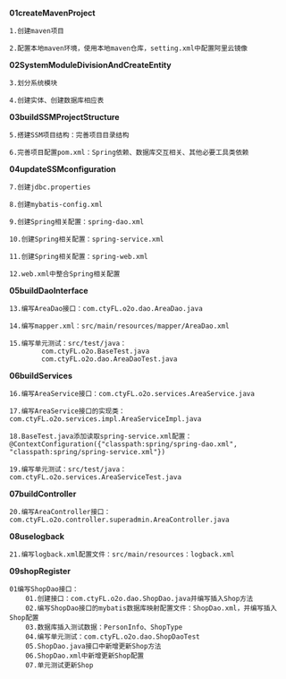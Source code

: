 **01createMavenProject**

	1.创建maven项目

	2.配置本地maven环境，使用本地maven仓库，setting.xml中配置阿里云镜像


**02SystemModuleDivisionAndCreateEntity**

	3.划分系统模块
	
	4.创建实体、创建数据库相应表


**03buildSSMProjectStructure**

	5.搭建SSM项目结构：完善项目目录结构
	
	6.完善项目配置pom.xml：Spring依赖、数据库交互相关、其他必要工具类依赖
	
  
**04updateSSMconfiguration**

	7.创建jdbc.properties
	
	8.创建mybatis-config.xml
	
	9.创建Spring相关配置：spring-dao.xml
	
	10.创建Spring相关配置：spring-service.xml
	
	11.创建Spring相关配置：spring-web.xml
	
	12.web.xml中整合Spring相关配置
	
	
**05buildDaoInterface**

	13.编写AreaDao接口：com.ctyFL.o2o.dao.AreaDao.java
	
	14.编写mapper.xml：src/main/resources/mapper/AreaDao.xml
	
	15.编写单元测试：src/test/java：
			com.ctyFL.o2o.BaseTest.java
			com.ctyFL.o2o.dao.AreaDaoTest.java
			
			
**06buildServices**

	16.编写AreaService接口：com.ctyFL.o2o.services.AreaService.java
	
	17.编写AreaService接口的实现类：com.ctyFL.o2o.services.impl.AreaServiceImpl.java
	
	18.BaseTest.java添加读取spring-service.xml配置：@ContextConfiguration({"classpath:spring/spring-dao.xml", "classpath:spring/spring-service.xml"})
	
	19.编写单元测试：src/test/java：com.ctyFL.o2o.services.AreaServiceTest.java


**07buildController**

	20.编写AreaController接口：com.ctyFL.o2o.controller.superadmin.AreaController.java
	
	
**08uselogback**

	21.编写logback.xml配置文件：src/main/resources：logback.xml


**09shopRegister**

	01编写ShopDao接口：
		01.创建接口：com.ctyFL.o2o.dao.ShopDao.java并编写插入Shop方法
		02.编写ShopDao接口的mybatis数据库映射配置文件：ShopDao.xml，并编写插入Shop配置
		03.数据库插入测试数据：PersonInfo、ShopType
		04.编写单元测试：com.ctyFL.o2o.dao.ShopDaoTest
		05.ShopDao.java接口中新增更新Shop方法
		06.ShopDao.xml中新增更新Shop配置
		07.单元测试更新Shop
